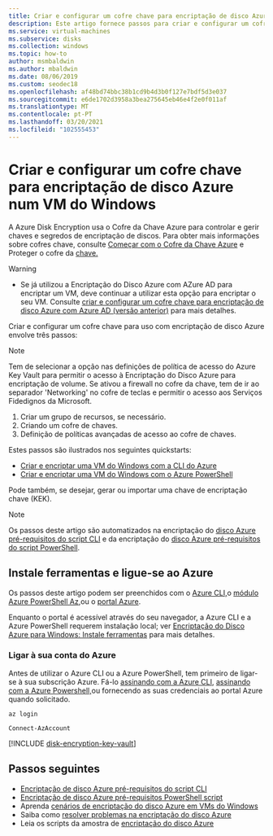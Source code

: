 ```yaml
---
title: Criar e configurar um cofre chave para encriptação de disco Azure num VM do Windows
description: Este artigo fornece passos para criar e configurar um cofre chave para uso com encriptação de disco Azure num VM do Windows.
ms.service: virtual-machines
ms.subservice: disks
ms.collection: windows
ms.topic: how-to
author: msmbaldwin
ms.author: mbaldwin
ms.date: 08/06/2019
ms.custom: seodec18
ms.openlocfilehash: af48bd74bbc38b1cd9b4d3b0f127e7bdf5d3e037
ms.sourcegitcommit: e6de1702d3958a3bea275645eb46e4f2e0f011af
ms.translationtype: MT
ms.contentlocale: pt-PT
ms.lasthandoff: 03/20/2021
ms.locfileid: "102555453"
---
```

# <a name="create-and-configure-a-key-vault-for-azure-disk-encryption-on-a-windows-vm"></a>Criar e configurar um cofre chave para encriptação de disco Azure num VM do Windows

A Azure Disk Encryption usa o Cofre da Chave Azure para controlar e gerir chaves e segredos de encriptação de discos.  Para obter mais informações sobre cofres chave, consulte [Começar com o Cofre da Chave Azure](../../key-vault/general/overview.md) e Proteger o cofre da [chave.](../../key-vault/general/secure-your-key-vault.md) 

> [!WARNING]
> - Se já utilizou a Encriptação do Disco Azure com AZure AD para encriptar um VM, deve continuar a utilizar esta opção para encriptar o seu VM. Consulte [criar e configurar um cofre chave para encriptação de disco Azure com Azure AD (versão anterior)](disk-encryption-key-vault-aad.md) para mais detalhes.

Criar e configurar um cofre chave para uso com encriptação de disco Azure envolve três passos:

> [!Note]
> Tem de selecionar a opção nas definições de política de acesso do Azure Key Vault para permitir o acesso à Encriptação do Disco Azure para encriptação de volume. Se ativou a firewall no cofre da chave, tem de ir ao separador 'Networking' no cofre de teclas e permitir o acesso aos Serviços Fidedignos da Microsoft. 

1. Criar um grupo de recursos, se necessário.
2. Criando um cofre de chaves. 
3. Definição de políticas avançadas de acesso ao cofre de chaves.

Estes passos são ilustrados nos seguintes quickstarts:

- [Criar e encriptar uma VM do Windows com a CLI do Azure](disk-encryption-cli-quickstart.md)
- [Criar e encriptar uma VM do Windows com o Azure PowerShell](disk-encryption-powershell-quickstart.md)

Pode também, se desejar, gerar ou importar uma chave de encriptação chave (KEK).

> [!Note]
> Os passos deste artigo são automatizados na encriptação do [disco Azure pré-requisitos do script CLI](https://github.com/ejarvi/ade-cli-getting-started) e da encriptação do [disco Azure pré-requisitos do script PowerShell](https://github.com/Azure/azure-powershell/tree/master/src/Compute/Compute/Extension/AzureDiskEncryption/Scripts).

## <a name="install-tools-and-connect-to-azure"></a>Instale ferramentas e ligue-se ao Azure

Os passos deste artigo podem ser preenchidos com o [Azure CLI,](/cli/azure/)o [módulo Azure PowerShell Az,](/powershell/azure/)ou o [portal Azure](https://portal.azure.com).

Enquanto o portal é acessível através do seu navegador, a Azure CLI e a Azure PowerShell requerem instalação local; ver [Encriptação do Disco Azure para Windows: Instale ferramentas](disk-encryption-windows.md#install-tools-and-connect-to-azure) para mais detalhes.

### <a name="connect-to-your-azure-account"></a>Ligar à sua conta do Azure

Antes de utilizar o Azure CLI ou a Azure PowerShell, tem primeiro de ligar-se à sua subscrição Azure. Fá-lo [assinando com a Azure CLI](/cli/azure/authenticate-azure-cli), [assinando com a Azure Powershell,](/powershell/azure/authenticate-azureps)ou fornecendo as suas credenciais ao portal Azure quando solicitado.

```azurecli-interactive
az login
```

```azurepowershell-interactive
Connect-AzAccount
```

[!INCLUDE [disk-encryption-key-vault](../../../includes/disk-encryption-key-vault.md)]
 
## <a name="next-steps"></a>Passos seguintes

- [Encriptação de disco Azure pré-requisitos do script CLI](https://github.com/ejarvi/ade-cli-getting-started)
- [Encriptação de disco Azure pré-requisitos PowerShell script](https://github.com/Azure/azure-powershell/tree/master/src/Compute/Compute/Extension/AzureDiskEncryption/Scripts)
- Aprenda [cenários de encriptação do disco Azure em VMs do Windows](disk-encryption-windows.md)
- Saiba como [resolver problemas na encriptação do disco Azure](disk-encryption-troubleshooting.md)
- Leia os scripts da amostra de [encriptação do disco Azure](disk-encryption-sample-scripts.md)
